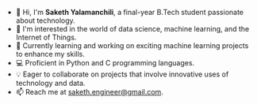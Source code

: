 - 👋 Hi, I'm **Saketh Yalamanchili**, a final-year B.Tech student passionate about technology.
- 👀 I'm interested in the world of data science, machine learning, and the Internet of Things.
- 🌱 Currently learning and working on exciting machine learning projects to enhance my skills.
- 💻 Proficient in Python and C programming languages.
- 💡 Eager to collaborate on projects that involve innovative uses of technology and data.
- 📫 Reach me at saketh.engineer@gmail.com.

<!---
sakethyalamanchili/sakethyalamanchili is a ✨ special ✨ repository because its `README.md` (this file) appears on your GitHub profile.
You can click the Preview link to take a look at your changes.
--->
